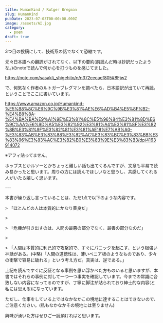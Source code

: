 ```yaml
---
title: HumanKind / Rutger Bregman
slug: HumanKind
pubDate: 2023-07-03T00:00:00.000Z
image: /assets/AI.jpg
category:
  - poem
draft: true
---
```


3つ目の投稿にして、技術系の話でなくて恐縮です。

元々日本語への翻訳がされてなく、以下の要約(前読んだ時は抄訳だったような。)のnoteで読んで何か心を打つものを感じてました。

https://note.com/sasaki\_shigehito/n/n372eecaef805#8Fjw2

で、何気なく作者のルトガーブレグマンを調べたら、日本語訳が出ていて再読。ということでここに書いています。

https://www.amazon.co.jp/Humankind-%E5%B8%8C%E6%9C%9B%E3%81%AE%E6%AD%B4%E5%8F%B2-%E4%B8%8A-%E4%BA%BA%E9%A1%9E%E3%81%8C%E5%96%84%E3%81%8D%E6%9C%AA%E6%9D%A5%E3%82%92%E3%81%A4%E3%81%8F%E3%82%8B%E3%81%9F%E3%82%81%E3%81%AE18%E7%AB%A0-%E3%83%AB%E3%83%88%E3%82%AC%E3%83%BC%E3%83%BB%E3%83%96%E3%83%AC%E3%82%B0%E3%83%9E%E3%83%B3/dp/4163914072

※アフィ貼ってません。

ホッブスとかルソーとかちょっと難しい話も出てくるんですが、文章も平易で読み易かったと思います。周りの方には読んでほしいなと思うし、共感してくれる人がいたら嬉しく思います。

\---

本書が繰り返し言っていることは、ただ1点で以下のような内容です。

\> 「ほとんどの人は本質的にかなり善良だ」

\> 

\> 「危機が引き出すのは、人間の最悪の部分でなく、最善の部分なのだ」

\> 

\> 「人間は本質的に利己的で攻撃的で、すぐにパニックを起こす、という根強い神話がある。(中略)「人間の道徳性は、薄いベニア板のようなものであり、少々の衝撃で容易に破れる」という考え方だ。真実は、逆である。」

上記を読んですぐに反証となる事例を思い浮かべた方ものいると思いますが、本書ではそれらの事例に対して一つ一つ事実を確認しています。今までの常識に合致しない内容になってるのですが、丁寧に脚注が貼られており紳士的な内容(と私には思える)になっています。

ただし、仕事をしている上ではなかなかこの境地に達することはできないので、ご注意ください。(私もなかなかその境地には至りません)

興味が湧いた方はぜひご一読頂ければと思います。
